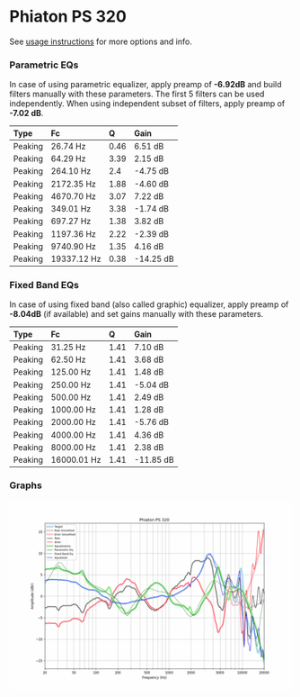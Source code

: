 # Phiaton PS 320
See [usage instructions](https://github.com/jaakkopasanen/AutoEq#usage) for more options and info.

### Parametric EQs
In case of using parametric equalizer, apply preamp of **-6.92dB** and build filters manually
with these parameters. The first 5 filters can be used independently.
When using independent subset of filters, apply preamp of **-7.02 dB**.

| Type    | Fc          |    Q | Gain      |
|:--------|:------------|:-----|:----------|
| Peaking | 26.74 Hz    | 0.46 | 6.51 dB   |
| Peaking | 64.29 Hz    | 3.39 | 2.15 dB   |
| Peaking | 264.10 Hz   | 2.4  | -4.75 dB  |
| Peaking | 2172.35 Hz  | 1.88 | -4.60 dB  |
| Peaking | 4670.70 Hz  | 3.07 | 7.22 dB   |
| Peaking | 349.01 Hz   | 3.38 | -1.74 dB  |
| Peaking | 697.27 Hz   | 1.38 | 3.82 dB   |
| Peaking | 1197.36 Hz  | 2.22 | -2.39 dB  |
| Peaking | 9740.90 Hz  | 1.35 | 4.16 dB   |
| Peaking | 19337.12 Hz | 0.38 | -14.25 dB |

### Fixed Band EQs
In case of using fixed band (also called graphic) equalizer, apply preamp of **-8.04dB**
(if available) and set gains manually with these parameters.

| Type    | Fc          |    Q | Gain      |
|:--------|:------------|:-----|:----------|
| Peaking | 31.25 Hz    | 1.41 | 7.10 dB   |
| Peaking | 62.50 Hz    | 1.41 | 3.68 dB   |
| Peaking | 125.00 Hz   | 1.41 | 1.48 dB   |
| Peaking | 250.00 Hz   | 1.41 | -5.04 dB  |
| Peaking | 500.00 Hz   | 1.41 | 2.49 dB   |
| Peaking | 1000.00 Hz  | 1.41 | 1.28 dB   |
| Peaking | 2000.00 Hz  | 1.41 | -5.76 dB  |
| Peaking | 4000.00 Hz  | 1.41 | 4.36 dB   |
| Peaking | 8000.00 Hz  | 1.41 | 2.38 dB   |
| Peaking | 16000.01 Hz | 1.41 | -11.85 dB |

### Graphs
![](./Phiaton%20PS%20320.png)